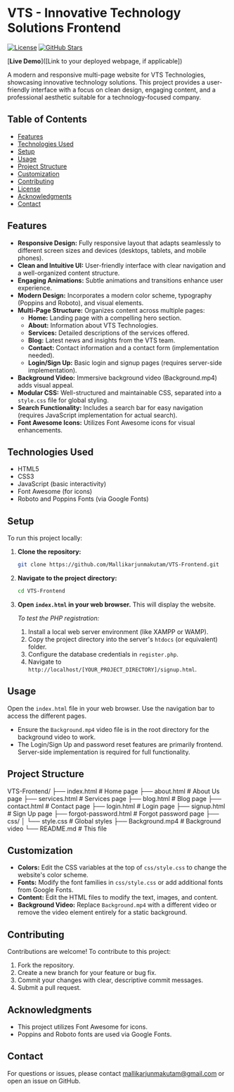 # VTS - Innovative Technology Solutions Frontend

[![License](https://img.shields.io/badge/license-MIT-green.svg)](LICENSE)
[![GitHub Stars](https://img.shields.io/github/stars/[YOUR_GITHUB_USERNAME]/VTS-Frontend)](https://github.com/[YOUR_GITHUB_USERNAME]/VTS-Frontend/stargazers)

[**Live Demo**]([Link to your deployed webpage, if applicable]) <!-- Replace with your live URL -->

A modern and responsive multi-page website for VTS Technologies, showcasing innovative technology solutions.  This project provides a user-friendly interface with a focus on clean design, engaging content, and a professional aesthetic suitable for a technology-focused company.

## Table of Contents

- [Features](#features)
- [Technologies Used](#technologies-used)
- [Setup](#setup)
- [Usage](#usage)
- [Project Structure](#project-structure)
- [Customization](#customization)
- [Contributing](#contributing)
- [License](#license)
- [Acknowledgments](#acknowledgments)
- [Contact](#contact)

## Features

-   **Responsive Design:** Fully responsive layout that adapts seamlessly to different screen sizes and devices (desktops, tablets, and mobile phones).
-   **Clean and Intuitive UI:** User-friendly interface with clear navigation and a well-organized content structure.
-   **Engaging Animations:** Subtle animations and transitions enhance user experience.
-   **Modern Design:** Incorporates a modern color scheme, typography (Poppins and Roboto), and visual elements.
-   **Multi-Page Structure:**  Organizes content across multiple pages:
    -   **Home:**  Landing page with a compelling hero section.
    -   **About:**  Information about VTS Technologies.
    -   **Services:** Detailed descriptions of the services offered.
    -   **Blog:**  Latest news and insights from the VTS team.
    -   **Contact:** Contact information and a contact form (implementation needed).
    -   **Login/Sign Up:** Basic login and signup pages (requires server-side implementation).
-   **Background Video:** Immersive background video (Background.mp4) adds visual appeal.
-   **Modular CSS:** Well-structured and maintainable CSS, separated into a `style.css` file for global styling.
-   **Search Functionality:** Includes a search bar for easy navigation (requires JavaScript implementation for actual search).
-   **Font Awesome Icons:** Utilizes Font Awesome icons for visual enhancements.

## Technologies Used

-   HTML5
-   CSS3
-   JavaScript (basic interactivity)
-   Font Awesome (for icons)
-   Roboto and Poppins Fonts (via Google Fonts)

## Setup

To run this project locally:

1.  **Clone the repository:**

    ```bash
    git clone https://github.com/Mallikarjunmakutam/VTS-Frontend.git
    ```

2.  **Navigate to the project directory:**

    ```bash
    cd VTS-Frontend
    ```

3.  **Open `index.html` in your web browser.**  This will display the website.

    *To test the PHP registration:*
    1. Install a local web server environment (like XAMPP or WAMP).
    2. Copy the project directory into the server's `htdocs` (or equivalent) folder.
    3. Configure the database credentials in `register.php`.
    4. Navigate to `http://localhost/[YOUR_PROJECT_DIRECTORY]/signup.html`.

## Usage

Open the `index.html` file in your web browser. Use the navigation bar to access the different pages.

*   Ensure the `Background.mp4` video file is in the root directory for the background video to work.
*   The Login/Sign Up and password reset features are primarily frontend. Server-side implementation is required for full functionality.

## Project Structure

VTS-Frontend/
├── index.html # Home page
├── about.html # About Us page
├── services.html # Services page
├── blog.html # Blog page
├── contact.html # Contact page
├── login.html # Login page
├── signup.html # Sign Up page
├── forgot-password.html # Forgot password page
├── css/
│ └── style.css # Global styles
├── Background.mp4 # Background video
└── README.md # This file


## Customization

-   **Colors:** Edit the CSS variables at the top of `css/style.css` to change the website's color scheme.
-   **Fonts:** Modify the font families in `css/style.css` or add additional fonts from Google Fonts.
-   **Content:** Edit the HTML files to modify the text, images, and content.
-   **Background Video:** Replace `Background.mp4` with a different video or remove the video element entirely for a static background.

## Contributing

Contributions are welcome! To contribute to this project:

1.  Fork the repository.
2.  Create a new branch for your feature or bug fix.
3.  Commit your changes with clear, descriptive commit messages.
4.  Submit a pull request.

## Acknowledgments

*   This project utilizes Font Awesome for icons.
*   Poppins and Roboto fonts are used via Google Fonts.

## Contact

For questions or issues, please contact mallikarjunmakutam@gmail.com or open an issue on GitHub.
